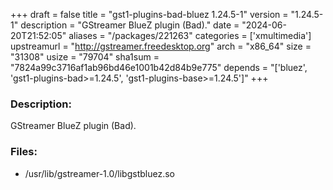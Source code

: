 +++
draft = false
title = "gst1-plugins-bad-bluez 1.24.5-1"
version = "1.24.5-1"
description = "GStreamer BlueZ plugin (Bad)."
date = "2024-06-20T21:52:05"
aliases = "/packages/221263"
categories = ['xmultimedia']
upstreamurl = "http://gstreamer.freedesktop.org"
arch = "x86_64"
size = "31308"
usize = "79704"
sha1sum = "7824a99c3716af1ab96bd46e1001b42d84b9e775"
depends = "['bluez', 'gst1-plugins-bad>=1.24.5', 'gst1-plugins-base>=1.24.5']"
+++
### Description: 
GStreamer BlueZ plugin (Bad).

### Files: 
* /usr/lib/gstreamer-1.0/libgstbluez.so
